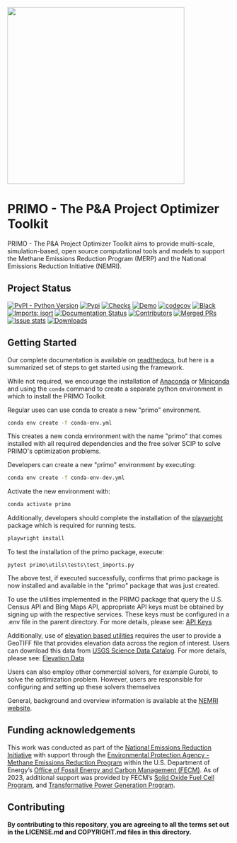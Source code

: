 <!-- ![PRIMO logo](docs/_static/logo-print-hd.jpg) -->
<img src="docs/_static/logo-print-hd.jpg" width="400px" alg="PRIMO logo"></img>

# PRIMO - The P&A Project Optimizer Toolkit

PRIMO - The P&A Project Optimizer Toolkit aims to provide multi-scale, simulation-based, open source
computational tools and models to support the Methane Emissions Reduction Program (MERP) and the National
Emissions Reduction Initiative (NEMRI).

## Project Status
[![PyPI - Python Version](https://img.shields.io/pypi/pyversions/primo-optimizer.svg)](https://pypi.org/project/primo-optimizer/)
[![Pypi](https://img.shields.io/pypi/v/primo-optimizer)](https://pypi.org/project/primo-optimizer/)
[![Checks](https://github.com/NEMRI-org/primo-optimizer/actions/workflows/checks.yml/badge.svg)](https://github.com/NEMRI-org/primo-optimizer/actions/workflows/checks.yml)
[![Demo](https://github.com/NEMRI-org/primo-optimizer/actions/workflows/demo.yml/badge.svg)](https://github.com/NEMRI-org/primo-optimizer/actions/workflows/demo.yml)
[![codecov](https://codecov.io/gh/NEMRI-org/primo-optimizer/graph/badge.svg?token=2T6L5J8C3P)](https://codecov.io/gh/NEMRI-org/primo-optimizer)
[![Black](https://img.shields.io/badge/code%20style-black-000000.svg)](https://github.com/psf/black)
[![Imports: isort](https://img.shields.io/badge/%20imports-isort-%231674b1?style=flat&labelColor=ef8336)](https://pycqa.github.io/isort/)
[![Documentation Status](https://readthedocs.org/projects/primo/badge/?version=latest)](https://primo.readthedocs.io/en/latest/?badge=latest)
[![Contributors](https://img.shields.io/github/contributors/NEMRI-org/primo-optimizer?style=plastic)](https://github.com/NEMRI-org/primo-optimizer/contributors)
[![Merged PRs](https://img.shields.io/github/issues-pr-closed-raw/NEMRI-org/primo-optimizer.svg?label=merged+PRs)](https://github.com/NEMRI-org/primo-optimizer/pulls?q=is:pr+is:merged)
[![Issue stats](https://isitmaintained.com/badge/resolution/NEMRI-org/primo-optimizer.svg)](https://isitmaintained.com/project/NEMRI-org/primo-optimizer)
[![Downloads](https://static.pepy.tech/badge/primo-optimizer)](https://pepy.tech/project/primo-optimizer)

## Getting Started

Our complete documentation is available on [readthedocs](https://primo.readthedocs.io/en/latest/), but here is a summarized set of steps to get started using the framework.

While not required, we encourage the installation of [Anaconda](https://www.anaconda.com/products/individual#Downloads) or [Miniconda](https://docs.conda.io/en/latest/miniconda.html) and using the `conda` command to create a separate python environment in which to install the PRIMO Toolkit.

Regular uses can use conda to create a new "primo" environment.
```bash
conda env create -f conda-env.yml
```

This creates a new conda environment with the name "primo" that comes installed with all required dependencies and the free solver SCIP to solve PRIMO's optimization problems.

Developers can create a new "primo" environment by executing:
```bash
conda env create -f conda-env-dev.yml
```

Activate the new environment with:
```bash
conda activate primo
```

Additionally, developers should complete the installation of the [playwright](https://playwright.dev/python/docs/intro) package which is required
for running tests.
```bash
playwright install
```

To test the installation of the primo package, execute:
```
pytest primo\utils\tests\test_imports.py
```
The above test, if executed successfully, confirms that primo package is now installed and available in the "primo" package that was just created.

To use the utilities implemented in the PRIMO package that query the U.S. Census API and Bing Maps API, appropriate API keys must be obtained
by signing up with the respective services. These keys must be configured in a .env file in the parent directory. For more details, please see:
[API Keys](https://primo.readthedocs.io/en/latest/method/api_keys.html)

Additionally, use of [elevation based utilities](https://primo.readthedocs.io/en/latest/Utilities/elevation_utils.html) requires the user to provide a GeoTIFF file that provides elevation data across the region of interest. Users can download this data from [USGS Science Data Catalog](https://data.usgs.gov/datacatalog/data/USGS:35f9c4d4-b113-4c8d-8691-47c428c29a5b). For more details, please see:
[Elevation Data]((https://primo.readthedocs.io/en/latest/method/elevation.html))

Users can also employ other commercial solvers, for example Gurobi, to solve the optimization problem. 
However, users are responsible for configuring and setting up these solvers themselves

General, background and overview information is available at the [NEMRI website](https://edx.netl.doe.gov/nemri/).

## Funding acknowledgements

This work was conducted as part of the [National Emissions Reduction Initiative](https://edx.netl.doe.gov/nemri/)
with support through the [Environmental Protection Agency - Methane Emissions Reduction Program](https://www.epa.gov/inflation-reduction-act/methane-emissions-reduction-program)
within the U.S. Department of Energy’s [Office of Fossil Energy and Carbon Management (FECM)](https://www.energy.gov/fecm/office-fossil-energy-and-carbon-management).
As of 2023, additional support was provided by FECM’s [Solid Oxide Fuel Cell Program](https://www.energy.gov/fecm/science-innovation/clean-coal-research/solid-oxide-fuel-cells),
and [Transformative Power Generation Program](https://www.energy.gov/fecm/science-innovation/office-clean-coal-and-carbon-management/advanced-energy-systems/transformative).

## Contributing

**By contributing to this repository, you are agreeing to all the terms set out in the LICENSE.md and COPYRIGHT.md files in this directory.**
